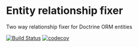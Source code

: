 # Entity relationship fixer
Two way relationship fixer for Doctrine ORM entities

[![Build Status](https://travis-ci.org/Disparity/relationship-fixer.svg?branch=master)](https://travis-ci.org/Disparity/relationship-fixer)
[![codecov](https://codecov.io/gh/Disparity/relationship-fixer/branch/master/graph/badge.svg)](https://codecov.io/gh/Disparity/relationship-fixer)
